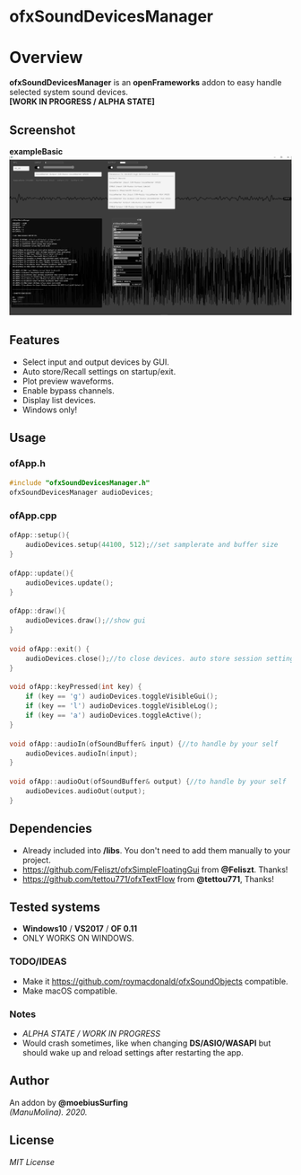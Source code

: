 # ofxSoundDevicesManager

# Overview
**ofxSoundDevicesManager** is an **openFrameworks** addon to easy handle selected system sound devices.  
**[WORK IN PROGRESS / ALPHA STATE]**

## Screenshot
**exampleBasic**  
![image](/readme_images/Capture1.PNG?raw=true "image")  

## Features
- Select input and output devices by GUI.
- Auto store/Recall settings on startup/exit.
- Plot preview waveforms.
- Enable bypass channels.
- Display list devices. 
- Windows only!

## Usage
 
### ofApp.h
```.cpp
#include "ofxSoundDevicesManager.h"
ofxSoundDevicesManager audioDevices;
```

### ofApp.cpp
```.cpp
ofApp::setup(){
	audioDevices.setup(44100, 512);//set samplerate and buffer size
}

ofApp::update(){
	audioDevices.update();
}

ofApp::draw(){
	audioDevices.draw();//show gui
}

void ofApp::exit() {
	audioDevices.close();//to close devices. auto store session settings on class destructor
}

void ofApp::keyPressed(int key) {
	if (key == 'g') audioDevices.toggleVisibleGui();
	if (key == 'l') audioDevices.toggleVisibleLog();
	if (key == 'a') audioDevices.toggleActive();
}

void ofApp::audioIn(ofSoundBuffer& input) {//to handle by your self
	audioDevices.audioIn(input);
}

void ofApp::audioOut(ofSoundBuffer& output) {//to handle by your self
	audioDevices.audioOut(output);
}
```

## Dependencies
- Already included into **/libs**. You don't need to add them manually to your project.  
- https://github.com/Feliszt/ofxSimpleFloatingGui from **@Feliszt**. Thanks!  
- https://github.com/tettou771/ofxTextFlow from **@tettou771**, Thanks!  

## Tested systems
- **Windows10** / **VS2017** / **OF 0.11**
- ONLY WORKS ON WINDOWS.

### TODO/IDEAS
* Make it https://github.com/roymacdonald/ofxSoundObjects compatible.  
* Make macOS compatible.  

### Notes
* *ALPHA STATE / WORK IN PROGRESS*  
* Would crash sometimes, like when changing **DS/ASIO/WASAPI** but should wake up and reload settings after restarting the app. 

## Author
An addon by **@moebiusSurfing**  
*(ManuMolina). 2020.*

## License
*MIT License*